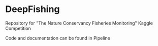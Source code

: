 # DeepFishing
Repository for "The Nature Conservancy Fisheries Monitoring" Kaggle Competition

Code and documentation can be found in Pipeline
